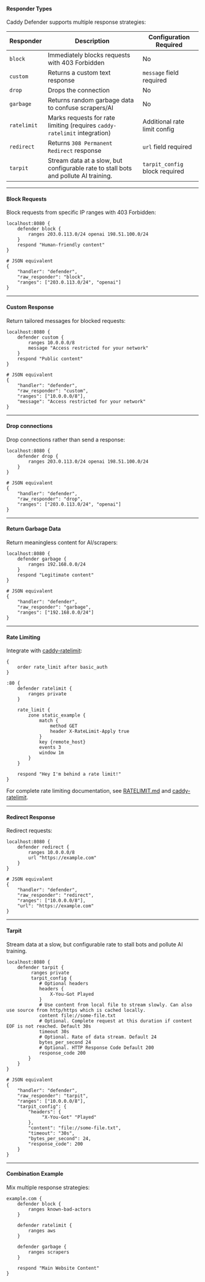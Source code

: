 #### **Responder Types**

Caddy Defender supports multiple response strategies:

| Responder   | Description                                                                         | Configuration Required         |
|-------------|-------------------------------------------------------------------------------------|--------------------------------|
| `block`     | Immediately blocks requests with 403 Forbidden                                      | No                             |
| `custom`    | Returns a custom text response                                                      | `message` field required       |
| `drop`      | Drops the connection                                                                | No                             |
| `garbage`   | Returns random garbage data to confuse scrapers/AI                                  | No                             |
| `ratelimit` | Marks requests for rate limiting (requires `caddy-ratelimit` integration)           | Additional rate limit config   |
| `redirect`  | Returns `308 Permanent Redirect` response                                           | `url` field required           |
| `tarpit`    | Stream data at a slow, but configurable rate to stall bots and pollute AI training. | `tarpit_config` block required |

---

#### **Block Requests**

Block requests from specific IP ranges with 403 Forbidden:

```caddyfile
localhost:8080 {
    defender block {
        ranges 203.0.113.0/24 openai 198.51.100.0/24
    }
    respond "Human-friendly content"
}

# JSON equivalent
{
    "handler": "defender",
    "raw_responder": "block",
    "ranges": ["203.0.113.0/24", "openai"]
}
```

---

#### **Custom Response**

Return tailored messages for blocked requests:

```caddyfile
localhost:8080 {
    defender custom {
        ranges 10.0.0.0/8
        message "Access restricted for your network"
    }
    respond "Public content"
}

# JSON equivalent
{
    "handler": "defender",
    "raw_responder": "custom",
    "ranges": ["10.0.0.0/8"],
    "message": "Access restricted for your network"
}
```

---

#### **Drop connections**

Drop connections rather than send a response:

```caddyfile
localhost:8080 {
    defender drop {
        ranges 203.0.113.0/24 openai 198.51.100.0/24
    }
}

# JSON equivalent
{
    "handler": "defender",
    "raw_responder": "drop",
    "ranges": ["203.0.113.0/24", "openai"]
}
```

---

#### **Return Garbage Data**

Return meaningless content for AI/scrapers:

```caddyfile
localhost:8080 {
    defender garbage {
        ranges 192.168.0.0/24
    }
    respond "Legitimate content"
}

# JSON equivalent
{
    "handler": "defender",
    "raw_responder": "garbage",
    "ranges": ["192.168.0.0/24"]
}
```

---

#### **Rate Limiting**

Integrate with [caddy-ratelimit](https://github.com/mholt/caddy-ratelimit):

```caddyfile
{
	order rate_limit after basic_auth
}

:80 {
	defender ratelimit {
		ranges private
	}

	rate_limit {
		zone static_example {
			match {
				method GET
				header X-RateLimit-Apply true
			}
			key {remote_host}
			events 3
			window 1m
		}
	}

	respond "Hey I'm behind a rate limit!"
}
```

For complete rate limiting documentation,
see [RATELIMIT.md](./ratelimit.md) and [caddy-ratelimit](https://github.com/mholt/caddy-ratelimit).

---

#### **Redirect Response**

Redirect requests:

```caddyfile
localhost:8080 {
    defender redirect {
        ranges 10.0.0.0/8
        url "https://example.com"
    }
}

# JSON equivalent
{
    "handler": "defender",
    "raw_responder": "redirect",
    "ranges": ["10.0.0.0/8"],
    "url": "https://example.com"
}
```

---

#### **Tarpit**

Stream data at a slow, but configurable rate to stall bots and pollute AI training.

```caddyfile
localhost:8080 {
    defender tarpit {
		 ranges private
         tarpit_config {
            # Optional headers
            headers {
                X-You-Got Played
            }
            # Use content from local file to stream slowly. Can also use source from http/https which is cached locally.
            content file://some-file.txt
            # Optional. Complete request at this duration if content EOF is not reached. Default 30s
            timeout 30s
            # Optional. Rate of data stream. Default 24
            bytes_per_second 24
            # Optional. HTTP Response Code Default 200
            response_code 200
        }
	}
}

# JSON equivalent
{
    "handler": "defender",
    "raw_responder": "tarpit",
    "ranges": ["10.0.0.0/8"],
    "tarpit_config": {
        "headers": {
             "X-You-Got" "Played"
        },
        "content": "file://some-file.txt",
        "timeout": "30s",
        "bytes_per_second": 24,
        "response_code": 200
    }
}
```

---

#### **Combination Example**

Mix multiple response strategies:
```caddyfile
example.com {
    defender block {
        ranges known-bad-actors
    }
    
    defender ratelimit {
        ranges aws
    }
    
    defender garbage {
        ranges scrapers
    }
    
    respond "Main Website Content"
}
```
